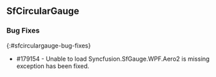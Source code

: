 ## SfCircularGauge

### Bug Fixes
{:#sfcirculargauge-bug-fixes}

* \#179154  - Unable to load Syncfusion.SfGauge.WPF.Aero2 is missing exception has been fixed.